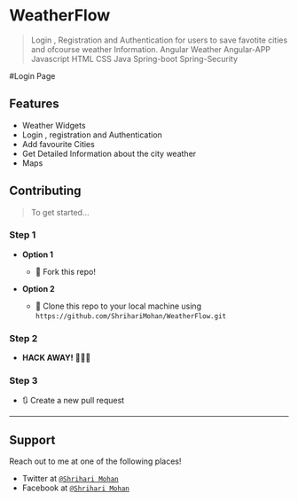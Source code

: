 # WeatherFlow
> Login , Registration and Authentication for users to save favotite cities and ofcourse weather Information.
> Angular Weather Angular-APP Javascript HTML CSS Java Spring-boot Spring-Security 

#Login Page
<a href ="https://drive.google.com/file/d/1DQuqNs5myFMjjY2ZuKBFC-REXwAGWfTc/view?usp=sharing" alt = "login Page"> </a>
## Features
- Weather Widgets
- Login , registration and Authentication
- Add favourite Cities
- Get Detailed Information about the city weather
- Maps

## Contributing

> To get started...

### Step 1

- **Option 1**
    - 🍴 Fork this repo!

- **Option 2**
    - 👯 Clone this repo to your local machine using `https://github.com/ShrihariMohan/WeatherFlow.git`

### Step 2

- **HACK AWAY!** 🔨🔨🔨

### Step 3

- 🔃 Create a new pull request

---

## Support

Reach out to me at one of the following places!

- Twitter at <a href="https://twitter.com/papashrihari" target="_blank"> `@Shrihari Mohan`</a>
- Facebook at <a href="https://www.facebook.com/shriharipapa" target="_blank"> `@Shrihari Mohan`</a>
 
